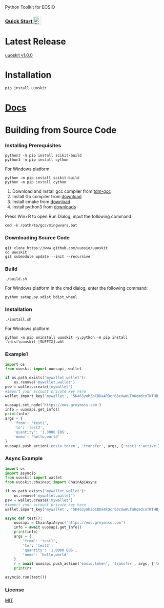 Python Toolkit for EOSIO

<h3>
  <a
    target="_blank"
    href="https://mybinder.org/v2/gh/uuosio/UUOSKit/master?filepath=notebooks%2Fhelloworld.ipynb"
  >
    Quick Start
    <img alt="Binder" valign="bottom" height="25px"
    src="https://mybinder.org/badge_logo.svg"
    />
  </a>
</h3>

# Latest Release

[uuoskit v1.0.0](https://github.com/uuosio/uuoskit/releases)

# Installation

```bash
pip install uuoskit
```

# [Docs](https://uuosio.github.io/UUOSKit)

# Building from Source Code

### Installing Prerequisites

```
python3 -m pip install scikit-build
python3 -m pip install cython
```

For Windows platform

```
python -m pip install scikit-build
python -m pip install cython
```

1. Download and Install gcc compiler from [tdm-gcc](https://jmeubank.github.io/tdm-gcc)
2. Install Go compiler from [download](https://golang.org/doc/install#download)
3. Install cmake from [download](https://cmake.org/download)
4. Install python3 from [downloads](https://www.python.org/downloads/windows/)

Press Win+R to open Run Dialog, input the following command
```
cmd -k /path/to/gcc/mingwvars.bat
```

### Downloading Source Code

```
git clone https://www.github.com/uuosio/uuoskit
cd uuoskit
git submodule update --init --recursive
```

### Build
```
./build.sh
```

For Windows platform
In the cmd dialog, enter the following command:
```
python setup.py sdist bdist_wheel
```

### Installation

```
./install.sh
```

For Windows platform
```
python -m pip uninstall uuoskit -y;python -m pip install .\dist\uuoskit-[SUFFIX].whl
```

### Example1
```python
import os
from uuoskit import uuosapi, wallet

if os.path.exists('mywallet.wallet'):
    os.remove('mywallet.wallet')
psw = wallet.create('mywallet')
#import your account private key here
wallet.import_key('mywallet', '5K463ynhZoCDDa4RDcr63cUwWLTnKqmdcoTKTHBjqoKfv4u5V7p')

uuosapi.set_node('https://eos.greymass.com')
info = uuosapi.get_info()
print(info)
args = {
    'from': 'test1',
    'to': 'test2',
    'quantity': '1.0000 EOS',
    'memo': 'hello,world'
}
uuosapi.push_action('eosio.token', 'transfer', args, {'test1':'active'})
```

### Async Example
```python
import os
import asyncio
from uuoskit import wallet
from uuoskit.chainapi import ChainApiAsync

if os.path.exists('mywallet.wallet'):
    os.remove('mywallet.wallet')
psw = wallet.create('mywallet')
#import your account private key here
wallet.import_key('mywallet', '5K463ynhZoCDDa4RDcr63cUwWLTnKqmdcoTKTHBjqoKfv4u5V7p')

async def test():
    uuosapi = ChainApiAsync('https://eos.greymass.com')
    info = await uuosapi.get_info()
    print(info)
    args = {
        'from': 'test1',
        'to': 'test2',
        'quantity': '1.0000 EOS',
        'memo': 'hello,world'
    }
    r = await uuosapi.push_action('eosio.token', 'transfer', args, {'test1':'active'})
    print(r)

asyncio.run(test())
```

### License
[MIT](./LICENSE)
